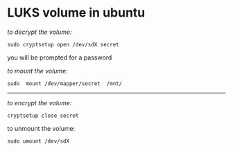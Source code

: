 # LUKS volume in ubuntu
*to decrypt the volume:*

    sudo cryptsetup open /dev/sdX secret
	
   
you will be prompted for a password

*to mount the volume:*

    sudo  mount /dev/mapper/secret  /mnt/

---
*to encrypt the volume:*

    cryptsetup close secret

to unmount the volume:

    sudo umount /dev/sdX

